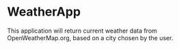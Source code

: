 # WeatherApp
This application will return current weather data from OpenWeatherMap.org, based on a city chosen by the user.
